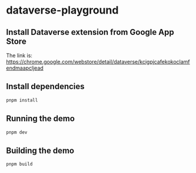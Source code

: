 # dataverse-playground

## Install Dataverse extension from Google App Store

The link is: <a href="https://chrome.google.com/webstore/detail/dataverse/kcigpjcafekokoclamfendmaapcljead" target="_blank">https://chrome.google.com/webstore/detail/dataverse/kcigpjcafekokoclamfendmaapcljead</a>

## Install dependencies

```bash
pnpm install
```

## Running the demo

```bash
pnpm dev
```

## Building the demo

```bash
pnpm build
```
